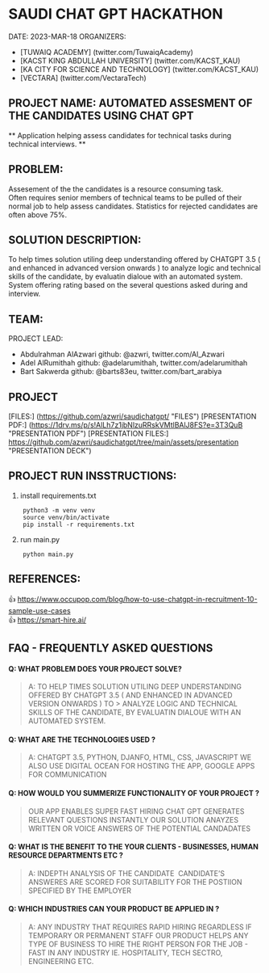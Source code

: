# SAUDI CHAT GPT HACKATHON
DATE: 2023-MAR-18
ORGANIZERS: 
* [TUWAIQ ACADEMY] (twitter.com/TuwaiqAcademy)
* [KACST KING ABDULLAH UNIVERSITY] (twitter.com/KACST_KAU)
* [KA CITY FOR SCIENCE AND TECHNOLOGY] (twitter.com/KACST_KAU)
* [VECTARA] (twitter.com/VectaraTech)


## PROJECT NAME:  AUTOMATED ASSESMENT  OF THE CANDIDATES USING CHAT GPT
** Application helping assess candidates for technical tasks during technical interviews. **

## PROBLEM: 
Assesement of the the candidates is a resource consuming task.  
Often requires senior members of technical teams to be pulled of their normal job to help assess candidates. Statistics for rejected candidates are often above 75%. 

## SOLUTION DESCRIPTION:
To help times solution utiling deep understanding offered by CHATGPT 3.5 ( and enhanced in advanced version onwards ) to analyze logic and technical skills of the candidate, by evaluatin dialoue with an automated system.
System offering rating based on the several questions asked during and interview. 


## TEAM: 
PROJECT LEAD: 
* Abdulrahman AlAzwari  github: @azwri, twitter.com/Al_Azwari
* Adel AlRumithah  github: @adelarumithah, twitter.com/adelarumithah
* Bart Sakwerda  github: @barts83eu,   twitter.com/bart_arabiya

## PROJECT 
[FILES:] (https://github.com/azwri/saudichatgpt/ "FILES")
[PRESENTATION PDF:]  (https://1drv.ms/p/s!AlLh7z1jbNlzuRRskVMtlBAlJ8FS?e=3T3QuB "PRESENTATION PDF") 
[PRESENTATION FILES:]  https://github.com/azwri/saudichatgpt/tree/main/assets/presentation "PRESENTATION DECK")
 

## PROJECT RUN INSSTRUCTIONS: 

1. install requirements.txt
```
    python3 -m venv venv
    source venv/bin/activate
    pip install -r requirements.txt
```

2. run main.py
```
    python main.py
```


## REFERENCES:
:+1: https://www.occupop.com/blog/how-to-use-chatgpt-in-recruitment-10-sample-use-cases \
:+1: https://smart-hire.ai/


## FAQ - FREQUENTLY ASKED QUESTIONS 

#### Q: WHAT PROBLEM DOES YOUR PROJECT SOLVE? 
> A: TO HELP TIMES SOLUTION UTILING DEEP UNDERSTANDING OFFERED BY CHATGPT 3.5 ( AND ENHANCED IN ADVANCED VERSION ONWARDS ) TO > ANALYZE LOGIC AND TECHNICAL SKILLS OF THE CANDIDATE, BY EVALUATIN DIALOUE WITH AN AUTOMATED SYSTEM.

#### Q: WHAT ARE THE TECHNOLOGIES USED ? 
> A: CHATGPT 3.5, PYTHON, DJANFO, HTML, CSS, JAVASCRIPT
> WE ALSO USE DIGITAL OCEAN FOR HOSTING THE APP, GOOGLE APPS FOR COMMUNICATION

#### Q: HOW WOULD YOU SUMMERIZE FUNCTIONALITY OF YOUR PROJECT ? 
> OUR APP ENABLES SUPER FAST HIRING 
> CHAT GPT GENERATES RELEVANT QUESTIONS​ INSTANTLY 
> OUR SOLUTION ANAYZES WRITTEN OR VOICE ANSWERS OF THE POTENTIAL CANDADATES ​

#### Q: WHAT IS THE BENEFIT TO THE YOUR CLIENTS - BUSINESSES, HUMAN RESOURCE DEPARTMENTS ETC ? 
> A: INDEPTH ANALYSIS OF THE CANDIDATE ​
> CANDIDATE’S ANSWERES ARE SCORED FOR SUITABILITY FOR THE POSTIION SPECIFIED BY THE EMPLOYER 

#### Q: WHICH INDUSTRIES CAN YOUR PRODUCT BE APPLIED IN ? 
> A: ANY INDUSTRY THAT REQUIRES RAPID HIRING REGARDLESS IF TEMPORARY OR PERMANENT STAFF 
> OUR PRODUCT HELPS ANY TYPE OF BUSINESS TO HIRE THE RIGHT PERSON FOR THE JOB - FAST 
> IN ANY INDUSTRY IE. HOSPITALITY, TECH SECTRO, ENGINEERING ETC. 